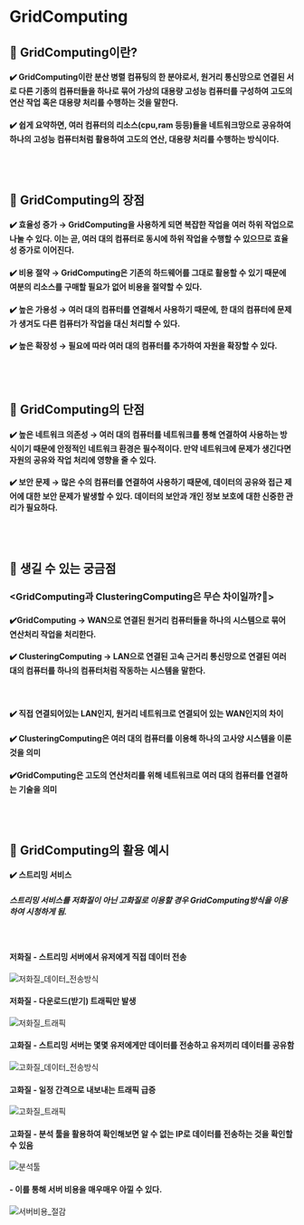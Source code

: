 # GridComputing

## 📍 GridComputing이란?
#### ✔️ GridComputing이란 분산 병렬 컴퓨팅의 한 분야로서, 원거리 통신망으로 연결된 서로 다른 기종의 컴퓨터들을 하나로 묶어 가상의 대용량 고성능 컴퓨터를 구성하여 고도의 연산 작업 혹은 대용량 처리를 수행하는 것을 말한다.<br>

#### ✔️ 쉽게 요약하면, 여러 컴퓨터의 리소스(cpu,ram 등등)들을 네트워크망으로 공유하여 하나의 고성능 컴퓨터처럼 활용하여 고도의 연산, 대용량 처리를 수행하는 방식이다.
<br><br>


## 📍 GridComputing의 장점
#### ✔️ 효율성 증가 → GridComputing을 사용하게 되면 복잡한 작업을 여러 하위 작업으로 나눌 수 있다. 이는 곧, 여러 대의 컴퓨터로 동시에 하위 작업을 수행할 수 있으므로 효율성 증가로 이어진다.

#### ✔️ 비용 절약 → GridComputing은 기존의 하드웨어를 그대로 활용할 수 있기 때문에 여분의 리소스를 구매할 필요가 없어 비용을 절약할 수 있다.

#### ✔️ 높은 가용성 → 여러 대의 컴퓨터를 연결해서 사용하기 때문에, 한 대의 컴퓨터에 문제가 생겨도 다른 컴퓨터가 작업을 대신 처리할 수 있다.

#### ✔️ 높은 확장성 → 필요에 따라 여러 대의 컴퓨터를 추가하여 자원을 확장할 수 있다.
<br><br>


## 📍 GridComputing의 단점
#### ✔️ 높은 네트워크 의존성 → 여러 대의 컴퓨터를 네트워크를 통해 연결하여 사용하는 방식이기 때문에 안정적인 네트워크 환경은 필수적이다. 만약 네트워크에 문제가 생긴다면 자원의 공유와 작업 처리에 영향을 줄 수 있다.

#### ✔️ 보안 문제 → 많은 수의 컴퓨터를 연결하여 사용하기 때문에, 데이터의 공유와 접근 제어에 대한 보안 문제가 발생할 수 있다. 데이터의 보안과 개인 정보 보호에 대한 신중한 관리가 필요하다.
<br><br>


## 📍 생길 수 있는 궁금점
### <GridComputing과 ClusteringComputing은 무슨 차이일까?🤔>
#### ✔️GridComputing → WAN으로 연결된 원거리 컴퓨터들을 하나의 시스템으로 묶어 연산처리 작업을 처리한다.
#### ✔️ ClusteringComputing → LAN으로 연결된 고속 근거리 통신망으로 연결된 여러 대의 컴퓨터를 하나의 컴퓨터처럼 작동하는 시스템을 말한다.
<br>

#### ✔️ 직접 연결되어있는 LAN인지, 원거리 네트워크로 연결되어 있는 WAN인지의 차이
#### ✔️ ClusteringComputing은 여러 대의 컴퓨터를 이용해 하나의 고사양 시스템을 이룬 것을 의미
#### ✔️GridComputing은 고도의 연산처리를 위해 네트워크로 여러 대의 컴퓨터를 연결하는 기술을 의미
<br><br>


## 📍 GridComputing의 활용 예시
#### ✔️ 스트리밍 서비스
##### 스트리밍 서비스를 저화질이 아닌 고화질로 이용할 경우 GridComputing방식을 이용하여 시청하게 됨.
<br>

#### 저화질 - 스트리밍 서버에서 유저에게 직접 데이터 전송
![저화질_데이터_전송방식](https://github.com/user-attachments/assets/309691b6-4141-4fe1-a5ec-c580555d348b)
#### 저화질 - 다운로드(받기) 트래픽만 발생
![저화질_트래픽](https://github.com/user-attachments/assets/da6f4c8f-30d6-4a89-8b88-35be527b28f9)
#### 고화질 - 스트리밍 서버는 몇몇 유저에게만 데이터를 전송하고 유저끼리 데이터를 공유함
![고화질_데이터_전송방식](https://github.com/user-attachments/assets/1329c2de-af08-4d26-84df-be08b1caa6fc)
#### 고화질 - 일정 간격으로 내보내는 트래픽 급증
![고화질_트래픽](https://github.com/user-attachments/assets/2b32a3b5-4d1d-4439-89ed-c0fe0409ff7c)
#### 고화질 - 분석 툴을 활용하여 확인해보면 알 수 없는 IP로 데이터를 전송하는 것을 확인할 수 있음
![분석툴](https://github.com/user-attachments/assets/6133f3f7-a2ed-4dce-8242-a831383ef322)
#### - 이를 통해 서버 비용을 매우매우 아낄 수 있다.
![서버비용_절감](https://github.com/user-attachments/assets/00ce41f9-1c81-4802-bc69-45b5470322dc)
